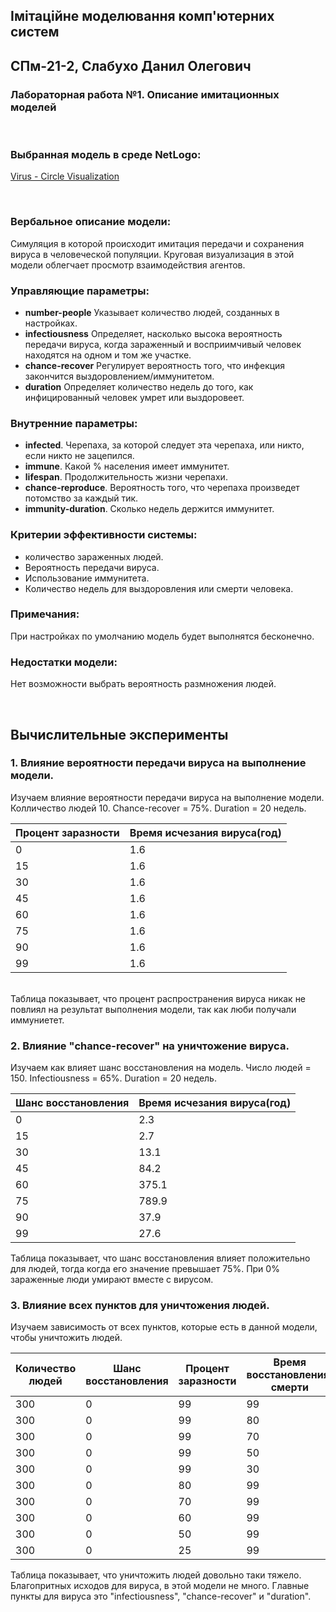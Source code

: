 ## Імітаційне моделювання комп'ютерних систем
## СПм-21-2, **Слабухо Данил Олегович**
### Лабораторная работа №**1**. Описание имитационных моделей

<br>

### Выбранная модель в среде NetLogo:
[Virus - Circle Visualization](http://www.netlogoweb.org/launch#http://www.netlogoweb.org/assets/modelslib/Alternative%20Visualizations/Virus%20-%20Circle%20Visualization.nlogo)

<br>

### Вербальное описание модели:
Симуляция в которой происходит имитация передачи и сохранения вируса в человеческой популяции. Круговая визуализация в этой модели облегчает просмотр взаимодействия агентов.

### Управляющие параметры:
- **number-people** Указывает количество людей, созданных в настройках.
- **infectiousness** Определяет, насколько высока вероятность передачи вируса, когда зараженный и восприимчивый человек находятся на одном и том же участке.
- **chance-recover** Регулирует вероятность того, что инфекция закончится выздоровлением/иммунитетом.
- **duration** Определяет количество недель до того, как инфицированный человек умрет или выздоровеет.

### Внутренние параметры:
- **infected**. Черепаха, за которой следует эта черепаха, или никто, если никто не зацепился.
- **immune**. Какой % населения имеет иммунитет.
- **lifespan**. Продолжительность жизни черепахи.
- **chance-reproduce**. Вероятность того, что черепаха произведет потомство за каждый тик.
- **immunity-duration**. Сколько недель держится иммунитет.

### Критерии эффективности системы:
- количество зараженных людей.
- Вероятность передачи вируса.
- Использование иммунитета.
- Количество недель для выздоровления или смерти человека.

### Примечания:
При настройках по умолчанию модель будет выполнятся бесконечно.

### Недостатки модели:
Нет возможности выбрать вероятность размножения людей.

<br>

## Вычислительные эксперименты

### 1. Влияние вероятности передачи вируса на выполнение модели.
Изучаем влияние вероятности передачи вируса на выполнение модели. Колличество людей 10. Сhance-recover = 75%. Duration = 20 недель.

<table>
<thead>
<tr><th>Процент заразности</th><th>Время исчезания вируса(год)</th></tr>
</thead>
<tbody>
<tr><td>0</td><td>1.6</td></tr>
<tr><td>15</td><td>1.6</td></tr>
<tr><td>30</td><td>1.6</td></tr>
<tr><td>45</td><td>1.6</td></tr>
<tr><td>60</td><td>1.6</td></tr>
<tr><td>75</td><td>1.6</td></tr>
<tr><td>90</td><td>1.6</td></tr>
<tr><td>99</td><td>1.6</td></tr>
</tbody>
</table>


<br>
Таблица показывает, что процент распространения вируса никак не повлиял на результат выполнения модели, так как люби получали иммуниетет. 

### 2. Влияние "chance-recover" на уничтожение вируса.
Изучаем как влияет шанс восстановления на модель. Число людей = 150. Infectiousness = 65%. Duration = 20 недель.

<table>
<thead>
<tr><th>Шанс восстановления</th><th>Время исчезания вируса(год)</th></tr>
</thead>
<tbody>
<tr><td>0</td><td>2.3</td></tr>
<tr><td>15</td><td>2.7</td></tr>
<tr><td>30</td><td>13.1</td></tr>
<tr><td>45</td><td>84.2</td></tr>
<tr><td>60</td><td>375.1</td></tr>
<tr><td>75</td><td>789.9</td></tr>
<tr><td>90</td><td>37.9</td></tr>
<tr><td>99</td><td>27.6</td></tr>
</tbody>
</table>

Таблица показывает, что шанс восстановления влияет положительно для людей, тогда когда его значение превышает 75%. При 0% зараженные люди умирают вместе с вирусом.

### 3. Влияние всех пунктов для уничтожения людей.
Изучаем зависимость от всех пунктов, которые есть в данной модели, чтобы уничтожить людей.

<table>
<thead>
<tr><th>Количество людей</th><th>Шанс восстановления</th><th>Процент заразности</th><th>Время восстановления/смерти</th><th>Время уничтожения человечества(год)</th></tr>
</thead>
<tbody>
<tr><td>300</td><td>0</td><td>99</td><td>99</td><td>3.2</td></tr>
<tr><td>300</td><td>0</td><td>99</td><td>80</td><td>2.7</td></tr>
<tr><td>300</td><td>0</td><td>99</td><td>70</td><td>2.2</td></tr>
<tr><td>300</td><td>0</td><td>99</td><td>50</td><td>2.1</td></tr>
<tr><td>300</td><td>0</td><td>99</td><td>30</td><td>1.6</td></tr>
<tr><td>300</td><td>0</td><td>80</td><td>99</td><td>3.5</td></tr>
<tr><td>300</td><td>0</td><td>70</td><td>99</td><td>4.3</td></tr>
<tr><td>300</td><td>0</td><td>60</td><td>99</td><td>3.8</td></tr>
<tr><td>300</td><td>0</td><td>50</td><td>99</td><td>4</td></tr>
<tr><td>300</td><td>0</td><td>25</td><td>99</td><td>5.6</td></tr>
</tbody>
</table>

Таблица показывает, что уничтожить людей довольно таки тяжело. Благопритных исходов для вируса, в этой модели не много. Главные пункты для вируса это "infectiousness", "chance-recover" и "duration".
